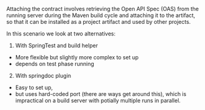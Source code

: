 Attaching the contract involves retrieving the Open API Spec (OAS) from the running server during the Maven build cycle and attaching it to the artifact, so that it can be installed as a project artifact and used by other projects.

In this scenario we look at two alternatives:
1. With SpringTest and build helper
  - More flexible but slightly more complex to set up
  - depends on test phase running
2. With springdoc plugin
  - Easy to set up, 
  - but uses hard-coded port (there are ways get around this), which is impractical on a build server with potially multiple runs in parallel.
